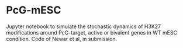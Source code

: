 # PcG-mESC
Jupyter notebook to simulate the stochastic dynamics of H3K27 modifications around PcG-target, active or bivalent genes in WT mESC condition. Code of Newar et al, in submission.
